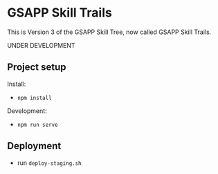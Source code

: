 # GSAPP Skill Trails

This is Version 3 of the GSAPP Skill Tree, now called GSAPP Skill Trails. 

UNDER DEVELOPMENT

## Project setup

Install:
- `npm install`

Development:
- `npm run serve`

## Deployment

- run `deploy-staging.sh`
